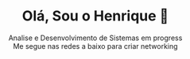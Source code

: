 <h1 align="center"> Olá, Sou o Henrique 👋</h1>

<div align="center">
    <p>Analise e Desenvolvimento de Sistemas em progress<br>
       Me segue nas redes a baixo para criar networking</p>
 </div>


